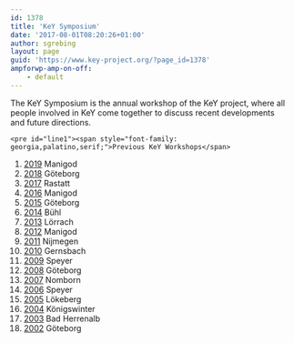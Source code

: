 ```yaml
---
id: 1378
title: 'KeY Symposium'
date: '2017-08-01T08:20:26+01:00'
author: sgrebing
layout: page
guid: 'https://www.key-project.org/?page_id=1378'
ampforwp-amp-on-off:
    - default
---
```


The KeY Symposium is the annual workshop of the KeY project, where all people involved in KeY come together to discuss recent developments  
and future directions.

```
<pre id="line1"><span style="font-family: georgia,palatino,serif;">Previous KeY Workshops</span>
```

1. [2019](https://www.key-project.org/key-symposium-2019/) Manigod
2. [2018](https://www.key-project.org/key-symposium-2018/) Göteborg
3. [2017](https://www.key-project.org/key-symposium-2017/) Rastatt
4. [2016](http://www.key-project.org/keysymposium16/) Manigod
5. [2015](http://www.key-project.org/keysymposium15/) Göteborg
6. [2014](http://www.key-project.org/keysymposium14/) Bühl
7. [2013](http://www.key-project.org/keysymposium13/) Lörrach
8. [2012](http://www.key-project.org/keysymposium12/) Manigod
9. [2011](http://www.key-project.org/keysymposium11/) Nijmegen
10. [2010](http://www.key-project.org/keysymposium10/) Gernsbach
11. [2009](http://www.key-project.org/keysymposium09/) Speyer
12. [2008](http://www.key-project.org/keysymposium08/) Göteborg
13. [2007](http://www.key-project.org/keysymposium07/) Nomborn
14. [2006](http://www.key-project.org/keysymposium06/) Speyer
15. [2005](http://www.key-project.org/keysymposium05/) Lökeberg
16. [2004](http://www.key-project.org/keysymposium04/) Königswinter
17. [2003](http://i12www.ira.uka.de/~schlager/KeYWS/KeYWS.html) Bad Herrenalb
18. [2002](http://www.cs.chalmers.se/~ahrendt/keyWs02/) Göteborg